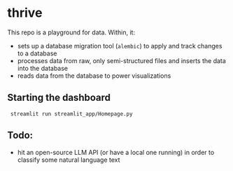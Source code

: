 # thrive

 This repo is a playground for data.  Within, it:
 
- sets up a database migration tool (`alembic`) to apply and track changes to a database
- processes data from raw, only semi-structured files and inserts the data into the database
- reads data from the database to power visualizations

## Starting the dashboard
` streamlit run streamlit_app/Homepage.py`

## Todo:
- hit an open-source LLM API (or have a local one running) in order to classify some natural language text
